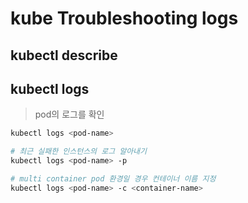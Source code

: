 # kube Troubleshooting logs

## kubectl describe

## kubectl logs

> pod의 로그를 확인

```sh
kubectl logs <pod-name>

# 최근 실패한 인스턴스의 로그 알아내기
kubectl logs <pod-name> -p

# multi container pod 환경일 경우 컨테이너 이름 지정
kubectl logs <pod-name> -c <container-name>
```
